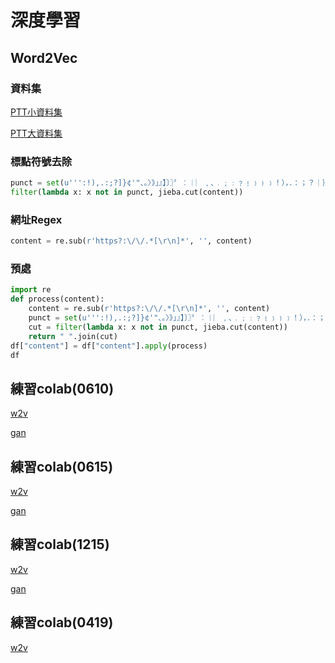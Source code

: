 # 深度學習

## Word2Vec

### 資料集

[PTT小資料集](https://drive.google.com/open?id=1BT4h4-kzrtCS_52P2i7C1rlj1GZgEbs6)

[PTT大資料集](https://drive.google.com/open?id=15byko6d_9VJGPOW7DPAN8YiVsleRiURr)

### 標點符號去除

```python
punct = set(u''':!),.:;?]}¢'"、。〉》」』】〕〗〞︰︱︳﹐､﹒﹔﹕﹖﹗﹚﹜﹞！），．：；？｜｝︴︶︸︺︼︾﹀﹂﹄﹏､～￠々‖•·ˇˉ―--′’”([{£¥'"‵〈《「『【〔〖（［｛￡￥〝︵︷︹︻︽︿﹁﹃﹙﹛﹝（｛“‘-—_…~/ －＊➜■─★☆=@<>◉é''')
filter(lambda x: x not in punct, jieba.cut(content))
```

### 網址Regex

```python
content = re.sub(r'https?:\/\/.*[\r\n]*', '', content)
```
### 預處

```python
import re
def process(content):
    content = re.sub(r'https?:\/\/.*[\r\n]*', '', content)
    punct = set(u''':!),.:;?]}¢'"、。〉》」』】〕〗〞︰︱︳﹐､﹒﹔﹕﹖﹗﹚﹜﹞！），．：；？｜｝︴︶︸︺︼︾﹀﹂﹄﹏､～￠々‖•·ˇˉ―--′’”([{£¥'"‵〈《「『【〔〖（［｛￡￥〝︵︷︹︻︽︿﹁﹃﹙﹛﹝（｛“‘-—_…~/ －＊➜■─★☆=@<>◉é''')
    cut = filter(lambda x: x not in punct, jieba.cut(content))
    return " ".join(cut)
df["content"] = df["content"].apply(process)
df
```

## 練習colab(0610)

[w2v](https://colab.research.google.com/drive/1-h_qSJFwfHaJsg2boTX8hIevOSuGqjni?usp=sharing)

[gan](https://colab.research.google.com/drive/14pGRtMZbGZ9wTuVKV2Gof59SP_GEwDUW?usp=sharing)

## 練習colab(0615)

[w2v](https://colab.research.google.com/drive/1lZGTCWwSH-SVJpi_EIhEQqEdfYJWtEZZ?usp=sharing)

[gan](https://colab.research.google.com/drive/1dSHhDukOlkJBwWEzNXBsbxzjQlJHKWcN?usp=sharing)

## 練習colab(1215)

[w2v](https://colab.research.google.com/drive/1ViQxHhPZtGRKDO9ELAXEVux7bAgvY0In?usp=sharing)

[gan](https://colab.research.google.com/drive/1s3mhd7Oa1NvqFQS9cP6VrXjp5PI896Yy?usp=sharing)

## 練習colab(0419)

[w2v](https://colab.research.google.com/drive/1dEuN_e6dT81axdT_QkrWBTCZyKnDfNOo?usp=sharing)
